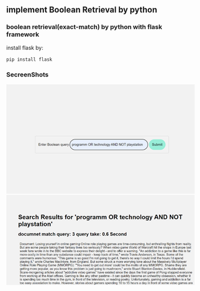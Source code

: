 ## implement Boolean Retrieval by python
### boolean retrieval(exact-match) by python with flask framework

install flask by:
```
pip install flask
```
### SecreenShots

  <img src="https://github.com/osamaAlmehmadi1/Boolean-Retrieval-/blob/master/screenshot/query.png" width="500">
  <img src="https://github.com/osamaAlmehmadi1/Boolean-Retrieval-/blob/master/screenshot/results.png"  width="500">

